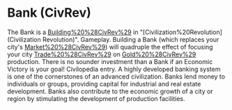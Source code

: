 # Bank (CivRev)

The Bank is a [Building%20%28CivRev%29](building) in "[Civilization%20Revolution](Civilization Revolution)".
Gameplay.
Building a Bank (which replaces your city's [Market%20%28CivRev%29](Market)) will quadruple the effect of focusing your city [Trade%20%28CivRev%29](Trade) on [Gold%20%28CivRev%29](Gold) production. There is no sounder investment than a Bank if an Economic Victory is your goal!
Civilopedia entry.
A highly developed banking system is one of the cornerstones of an advanced civilization. Banks lend money to individuals or groups, providing capital for industrial and real estate development. Banks also contribute to the economic growth of a city or region by stimulating the development of production facilities.
